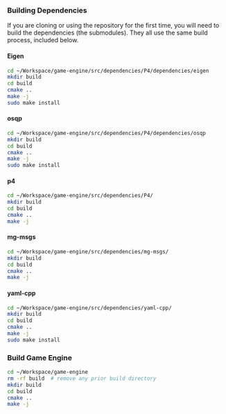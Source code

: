### Building Dependencies

If you are cloning or using the repository for the first time, you will need to
build the dependencies (the submodules). They all use the same build process,
included below.

#### Eigen

```bash
cd ~/Workspace/game-engine/src/dependencies/P4/dependencies/eigen
mkdir build 
cd build
cmake ..
make -j
sudo make install
```

#### osqp

```bash
cd ~/Workspace/game-engine/src/dependencies/P4/dependencies/osqp
mkdir build 
cd build
cmake ..
make -j
sudo make install
```

#### p4

```bash
cd ~/Workspace/game-engine/src/dependencies/P4/
mkdir build 
cd build
cmake ..
make -j
```

#### mg-msgs

```bash
cd ~/Workspace/game-engine/src/dependencies/mg-msgs/
mkdir build 
cd build
cmake ..
make -j
```

#### yaml-cpp

```bash
cd ~/Workspace/game-engine/src/dependencies/yaml-cpp/
mkdir build 
cd build
cmake ..
make -j
sudo make install
```

### Build Game Engine

```bash
cd ~/Workspace/game-engine
rm -rf build  # remove any prior build directory
mkdir build 
cd build
cmake ..
make -j
```



